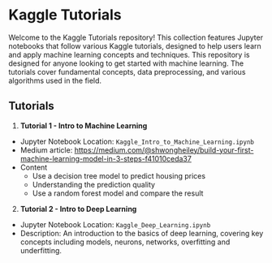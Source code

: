 # Kaggle Tutorials

Welcome to the Kaggle Tutorials repository! This collection features Jupyter notebooks that follow various Kaggle tutorials, designed to help users learn and apply machine learning concepts and techniques. This repository is designed for anyone looking to get started with machine learning. The tutorials cover fundamental concepts, data preprocessing, and various algorithms used in the field.

## Tutorials

1. **Tutorial 1 - Intro to Machine Learning**
- Jupyter Notebook Location: `Kaggle_Intro_to_Machine_Learning.ipynb`
- Medium article: https://medium.com/@shwongheiley/build-your-first-machine-learning-model-in-3-steps-f41010ceda37
- Content
  - Use a decision tree model to predict housing prices
  - Understanding the prediction quality
  - Use a random forest model and compare the result
2. **Tutorial 2 - Intro to Deep Learning**
- Jupyter Notebook Location: `Kaggle_Deep_Learning.ipynb`
- Description: An introduction to the basics of deep learning, covering key concepts including models, neurons, networks, overfitting and underfitting.
